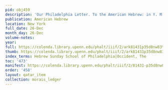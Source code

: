```yaml
---
pid: obj459
description: 'Our Philadelphia Letter. To the American Hebrew: in Y. M. H. A. circles.'
publication: American Hebrew
location: New York
full_date: 26-Dec
month_day: 26-Dec
volume-notes:
year:
full: https://colenda.library.upenn.edu/phalt/iiif/2/ark81431p35d8nw83%2FSHA256E-s7442007--bf00fcfca45fdd29b1fd1d3cedbadd152e745a6d97f4a2d1e7ac96db47b9af26.jpeg/full/3500,/0/default.jpg
thumb: https://colenda.library.upenn.edu/phalt/iiif/2/ark81431p35d8nw83%2FSHA256E-s7442007--bf00fcfca45fdd29b1fd1d3cedbadd152e745a6d97f4a2d1e7ac96db47b9af26.jpeg/full/!200,200/0/default.jpg
index_terms: Hebrew Sunday School of Philadelphia|Occident, The
toc: '473'
manifest: https://colenda.library.upenn.edu/phalt/iiif/2/81431-p35d8nw83/manifest
order: '458'
layout: qatar_item
collection: morais_ledger
---
```

